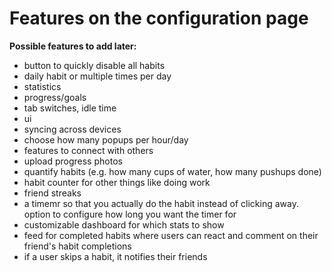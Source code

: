 # Features on the configuration page


**Possible features to add later:**
* button to quickly disable all habits
* daily habit or multiple times per day
* statistics
* progress/goals
* tab switches, idle time
* ui
* syncing across devices
* choose how many popups per hour/day
* features to connect with others
* upload progress photos
* quantify habits (e.g. how many cups of water, how many pushups done)
* habit counter for other things like doing work
* friend streaks
* a timemr so that you actually do the habit instead of clicking away. option to configure how long you want the timer for
* customizable dashboard for which stats to show
* feed for completed habits where users can react and comment on their friend's habit completions
* if a user skips a habit, it notifies their friends


